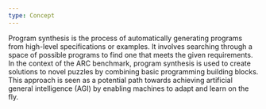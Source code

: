 ```yaml
---
type: Concept
---
```


Program synthesis is the process of automatically generating programs from high-level specifications or examples. It involves searching through a space of possible programs to find one that meets the given requirements. In the context of the ARC benchmark, program synthesis is used to create solutions to novel puzzles by combining basic programming building blocks. This approach is seen as a potential path towards achieving artificial general intelligence (AGI) by enabling machines to adapt and learn on the fly.